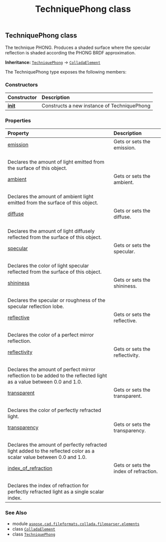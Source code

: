 ﻿---
title: TechniquePhong class
second_title: Aspose.CAD for Python via .NET API References
description: 
type: docs
weight: 1140
url: /python-net/aspose.cad.fileformats.collada.fileparser.elements/techniquephong/
is_root: false
---

## TechniquePhong class

The technique PHONG.
Produces a shaded surface where the specular reflection is shaded according the PHONG BRDF approximation.



**Inheritance:** [`TechniquePhong`](/cad/python-net/aspose.cad.fileformats.collada.fileparser.elements/techniquephong) → 
[`ColladaElement`](/cad/python-net/aspose.cad.fileformats.collada.fileparser.elements/colladaelement)



The TechniquePhong type exposes the following members:

### Constructors
| Constructor | Description |
| :- | :- |
| [__init__](/cad/python-net/aspose.cad.fileformats.collada.fileparser.elements/techniquephong/__init__/#) | Constructs a new instance of TechniquePhong |


### Properties
| Property | Description |
| :- | :- |
| [emission](/cad/python-net/aspose.cad.fileformats.collada.fileparser.elements/techniquephong/emission) | Gets or sets the emission.<br/>Declares the amount of light emitted from the surface of this object. |
| [ambient](/cad/python-net/aspose.cad.fileformats.collada.fileparser.elements/techniquephong/ambient) | Gets or sets the ambient.<br/>Declares the amount of ambient light emitted from the surface of this object. |
| [diffuse](/cad/python-net/aspose.cad.fileformats.collada.fileparser.elements/techniquephong/diffuse) | Gets or sets the diffuse.<br/>Declares the amount of light diffusely reflected from the surface of this object. |
| [specular](/cad/python-net/aspose.cad.fileformats.collada.fileparser.elements/techniquephong/specular) | Gets or sets the specular.<br/>Declares the color of light specular reflected from the surface of this object. |
| [shininess](/cad/python-net/aspose.cad.fileformats.collada.fileparser.elements/techniquephong/shininess) | Gets or sets the shininess.<br/>Declares the specular or roughness of the specular reflection lobe. |
| [reflective](/cad/python-net/aspose.cad.fileformats.collada.fileparser.elements/techniquephong/reflective) | Gets or sets the reflective.<br/>Declares the color of a perfect mirror reflection. |
| [reflectivity](/cad/python-net/aspose.cad.fileformats.collada.fileparser.elements/techniquephong/reflectivity) | Gets or sets the reflectivity.<br/>Declares the amount of perfect mirror reflection to be added to the reflected light as a value between 0.0 and 1.0. |
| [transparent](/cad/python-net/aspose.cad.fileformats.collada.fileparser.elements/techniquephong/transparent) | Gets or sets the transparent.<br/>Declares the color of perfectly refracted light. |
| [transparency](/cad/python-net/aspose.cad.fileformats.collada.fileparser.elements/techniquephong/transparency) | Gets or sets the transparency.<br/>Declares the amount of perfectly refracted light added to the reflected color as a scalar value between 0.0 and 1.0. |
| [index_of_refraction](/cad/python-net/aspose.cad.fileformats.collada.fileparser.elements/techniquephong/index_of_refraction) | Gets or sets the index of refraction.<br/>Declares the index of refraction for perfectly refracted light as a single scalar index. |



### See Also
* module [`aspose.cad.fileformats.collada.fileparser.elements`](..)
* class [`ColladaElement`](/cad/python-net/aspose.cad.fileformats.collada.fileparser.elements/colladaelement)
* class [`TechniquePhong`](/cad/python-net/aspose.cad.fileformats.collada.fileparser.elements/techniquephong)
